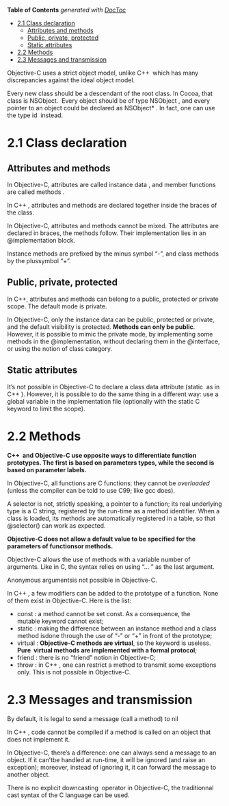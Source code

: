 <!-- START doctoc generated TOC please keep comment here to allow auto update -->
<!-- DON'T EDIT THIS SECTION, INSTEAD RE-RUN doctoc TO UPDATE -->
**Table of Contents**  *generated with [DocToc](https://github.com/thlorenz/doctoc)*

- [2.1 Class declaration](#21-class-declaration)
  - [Attributes and methods](#attributes-and-methods)
  - [Public, private, protected](#public-private-protected)
  - [Static attributes](#static-attributes)
- [2.2 Methods](#22-methods)
- [2.3 Messages and transmission](#23-messages-and-transmission)

<!-- END doctoc generated TOC please keep comment here to allow auto update -->

Objective-C uses a strict object model, unlike C++  which has many discrepancies against the ideal object model.

Every new class should be a descendant of the root class. In Cocoa, that class is NSObject.  Every object should be of type NSObject , and every pointer to an object could be declared as NSObject* . In fact, one can use the type id  instead. 

# 2.1 Class declaration

## Attributes and methods

In Objective-C, attributes are called instance data , and member functions are called methods .

In C++ , attributes and methods are declared together inside the braces of the class. 

In Objective-C, attributes and methods cannot be mixed. The attributes are declared in braces, the methods follow. Their implementation lies in an @implementation block.

Instance methods are prefixed by the minus symbol “-”, and class methods by the plussymbol “+”.

## Public, private, protected

In C++, attributes and methods can belong to a public, protected or private scope. The default mode is private.

In Objective-C, only the instance data can be public, protected or private, and the default visibility is protected. **Methods can only be public**. However, it is possible to mimic the private mode, by implementing some methods in the @implementation, without declaring them in the @interface, or using the notion of class category.

## Static attributes

It’s not possible in Objective-C to declare a class data attribute (static  as in C++ ). However, it is possible to do the same thing in a different way: use a global variable in the implementation file (optionally with the static C keyword to limit the scope).

# 2.2 Methods

**C++  and Objective-C use opposite ways to differentiate function prototypes. The first is based on parameters types, while the second is based on parameter labels.**

In Objective-C, all functions are C functions: they cannot be *overloaded* (unless the compiler can be told to use C99; like gcc does).

A selector is not, strictly speaking, a pointer to a function; its real underlying type is a C string, registered by the run-time as a method identifier. When a class is loaded, its methods are automatically registered in a table, so that @selector() can work as expected.

**Objective-C does not allow a default value to be specified for the parameters of functionsor methods.**

Objective-C allows the use of methods with a variable number of arguments. Like in C, the syntax relies on using “... ” as the last argument.

Anonymous argumentsis not possible in Objective-C.

In C++ , a few modifiers can be added to the prototype of a function. None of them exist in Objective-C. Here is the list:

- const : a method cannot be set const. As a consequence, the mutable keyword cannot exist;
- static : making the difference between an instance method and a class method isdone through the use of “-” or “+” in front of the prototype;
- virtual : **Objective-C methods are virtual**, so the keyword is useless. **Pure  virtual methods are implemented with a formal protocol**;
- friend : there is no “friend” notion in Objective-C;
- throw : in C++ , one can restrict a method to transmit some exceptions only. This is not possible in Objective-C.

# 2.3 Messages and transmission

By default, it is legal to send a message (call a method) to nil

In C++ , code cannot be compiled if a method is called on an object that does not implement it.

In Objective-C, there’s a difference: one can always send a message to an object. If it can’tbe handled at run-time, it will be ignored (and raise an exception); moreover, instead of ignoring it, it can forward the message to another object.

There is no explicit downcasting  operator in Objective-C, the traditionnal cast syntax of the C language can be used.

 